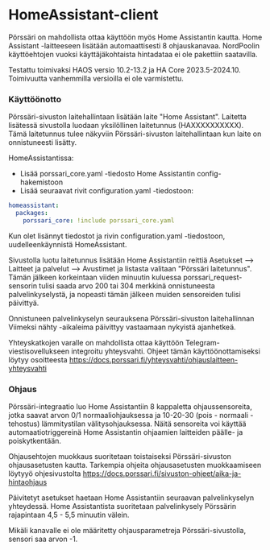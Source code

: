 # HomeAssistant-client
Pörssäri on mahdollista ottaa käyttöön myös Home Assistantin kautta. Home Assistant -laitteeseen lisätään automaattisesti 8 ohjauskanavaa. NordPoolin käyttöehtojen vuoksi käyttäjäkohtaista hintadataa ei ole pakettiin saatavilla.

Testattu toimivaksi HAOS versio 10.2-13.2 ja HA Core 2023.5-2024.10. Toimivuutta vanhemmilla versioilla ei ole varmistettu.

### Käyttöönotto
Pörssäri-sivuston laitehallintaan lisätään laite "Home Assistant". Laitetta lisätessä sivustolla luodaan yksilöllinen laitetunnus (HAXXXXXXXXXX). Tämä laitetunnus tulee näkyviin Pörssäri-sivuston laitehallintaan kun laite on onnistuneesti lisätty.

HomeAssistantissa:
- Lisää porssari_core.yaml -tiedosto Home Assistantin config-hakemistoon
- Lisää seuraavat rivit configuration.yaml -tiedostoon:

```yaml
homeassistant:  
  packages:    
    porssari_core: !include porssari_core.yaml
```

Kun olet lisännyt tiedostot ja rivin configuration.yaml -tiedostoon, uudelleenkäynnistä HomeAssistant.

Sivustolla luotu laitetunnus lisätään Home Assistantiin reittiä Asetukset --> Laitteet ja palvelut --> Avustimet ja listasta valitaan "Pörssäri laitetunnus". Tämän jälkeen korkeintaan viiden minuutin kuluessa porssari_request-sensorin tulisi saada arvo 200 tai 304 merkkinä onnistuneesta palvelinkyselystä, ja nopeasti tämän jälkeen muiden sensoreiden tulisi päivittyä. 

Onnistuneen palvelinkyselyn seurauksena Pörssäri-sivuston laitehallinnan Viimeksi nähty -aikaleima päivittyy vastaamaan nykyistä ajanhetkeä.

Yhteyskatkojen varalle on mahdollista ottaa käyttöön Telegram-viestisovellukseen integroitu yhteysvahti. Ohjeet tämän käyttöönottamiseksi löytyy osoitteesta https://docs.porssari.fi/yhteysvahti/ohjauslaitteen-yhteysvahti


### Ohjaus

Pörssäri-integraatio luo Home Assistantiin 8 kappaletta ohjaussensoreita, jotka saavat arvon 0/1 normaaliohjauksessa ja 10-20-30 (pois - normaali - tehostus) lämmitystilan välitysohjauksessa. Näitä sensoreita voi käyttää automaatiotriggereinä Home Assistantin ohjaamien laitteiden päälle- ja poiskytkentään. 

Ohjausehtojen muokkaus suoritetaan toistaiseksi Pörssäri-sivuston ohjausasetusten kautta. Tarkempia ohjeita ohjausasetusten muokkaamiseen löytyyö ohjesivustolta https://docs.porssari.fi/sivuston-ohjeet/aika-ja-hintaohjaus

Päivitetyt asetukset haetaan Home Assistantiin seuraavan palvelinkyselyn yhteydessä. Home Assistantista suoritetaan palvelinkysely Pörssärin rajapintaan 4,5 - 5,5 minuutin välein.

Mikäli kanavalle ei ole määritetty ohjausparametreja Pörssäri-sivustolla, sensori saa arvon -1.
